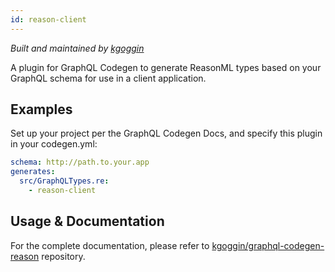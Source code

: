 ```yaml
---
id: reason-client
---
```


_Built and maintained by [kgoggin](https://github.com/kgoggin)_

A plugin for GraphQL Codegen to generate ReasonML types based on your GraphQL schema for use in a client application.

## Examples

Set up your project per the GraphQL Codegen Docs, and specify this plugin in your codegen.yml:

```yml
schema: http://path.to.your.app
generates:
  src/GraphQLTypes.re:
    - reason-client
```

## Usage & Documentation

For the complete documentation, please refer to [kgoggin/graphql-codegen-reason](https://github.com/kgoggin/graphql-codegen-reason) repository.
